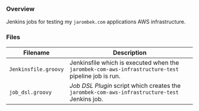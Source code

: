 ### Overview

Jenkins jobs for testing my `jarombek.com` applications AWS infrastructure.

### Files

| Filename                  | Description                                                                                               |
|---------------------------|-----------------------------------------------------------------------------------------------------------|
| `Jenkinsfile.groovy`      | Jenkinsfile which is executed when the `jarombek-com-aws-infrastructure-test` pipeline job is run.        |
| `job_dsl.groovy`          | *Job DSL Plugin* script which creates the `jarombek-com-aws-infrastructure-test` Jenkins job.             |
